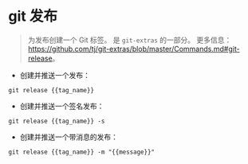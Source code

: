 # git 发布

> 为发布创建一个 Git 标签。
> 是 `git-extras` 的一部分。
> 更多信息：<https://github.com/tj/git-extras/blob/master/Commands.md#git-release>。

- 创建并推送一个发布：

`git release {{tag_name}}`

- 创建并推送一个签名发布：

`git release {{tag_name}} -s`

- 创建并推送一个带消息的发布：

`git release {{tag_name}} -m "{{message}}"`